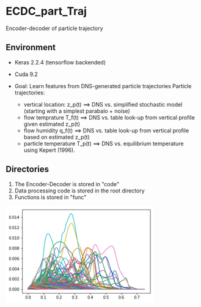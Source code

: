 # ECDC_part_Traj
Encoder-decoder of particle trajectory

## Environment
* Keras 2.2.4 (tensorflow backended) 
* Cuda 9.2

* Goal: Learn features from DNS-generated particle trajectories 
Particle trajectories:
  * vertical location: z_p(t) ==> DNS vs. simplified stochastic model (starting with a simplest parabalo + noise)
  * flow temprature T_f(t) ==> DNS vs. table look-up from vertical profile given estimated z_p(t)
  * flow humidity q_f(t) ==> DNS vs. table look-up from vertical profile based on estimated z_p(t)
  * particle temperature T_p(t) ==> DNS vs. equilibrium temperature using Kepert (1996).


## Directories
1. The Encoder-Decoder is stored in "code"
1. Data processing code is stored in the root directory
1. Functions is stored in "func"


![short trajectories](figs/cls2aMp1_short_zp.png?raw=true "Title")
